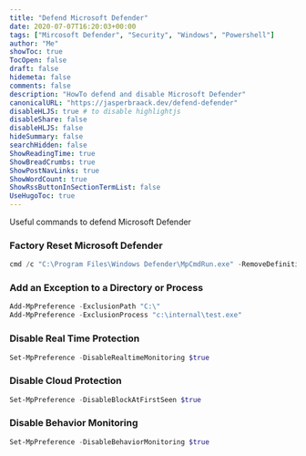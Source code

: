 ```yaml
---
title: "Defend Microsoft Defender"
date: 2020-07-07T16:20:03+00:00
tags: ["Mircosoft Defender", "Security", "Windows", "Powershell"]
author: "Me"
showToc: true
TocOpen: false
draft: false
hidemeta: false
comments: false
description: "HowTo defend and disable Microsoft Defender"
canonicalURL: "https://jasperbraack.dev/defend-defender"
disableHLJS: true # to disable highlightjs
disableShare: false
disableHLJS: false
hideSummary: false
searchHidden: false
ShowReadingTime: true
ShowBreadCrumbs: true
ShowPostNavLinks: true
ShowWordCount: true
ShowRssButtonInSectionTermList: false
UseHugoToc: true
---
```


Useful commands to defend Microsoft Defender

<!--post-->

### Factory Reset Microsoft Defender

```powershell
cmd /c "C:\Program Files\Windows Defender\MpCmdRun.exe" -RemoveDefinitions -All Set-MpPreference -DisableIOAVProtection $true
```


### Add an Exception to a Directory or Process

```powershell
Add-MpPreference -ExclusionPath "C:\"
Add-MpPreference -ExclusionProcess "c:\internal\test.exe"
```

### Disable Real Time Protection

```powershell
Set-MpPreference -DisableRealtimeMonitoring $true
```

### Disable Cloud Protection

```powershell
Set-MpPreference -DisableBlockAtFirstSeen $true
```

### Disable Behavior Monitoring

```powershell
Set-MpPreference -DisableBehaviorMonitoring $true
```
